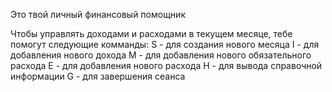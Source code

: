 Это твой личный финансовый помощник

Чтобы управлять доходами и расходами в текущем месяце, тебе помогут следующие комманды:
S - для создания нового месяца
I - для добавления нового дохода
M - для добавления нового обязательного расхода
E - для добавления нового расхода
H - для вывода справочной информации
G - для завершения сеанса
